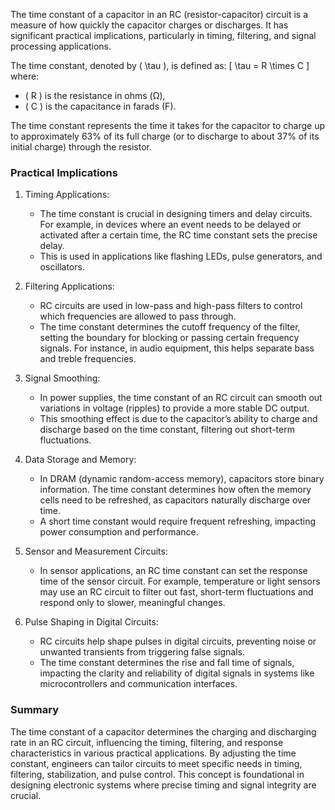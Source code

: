 The time constant of a capacitor in an RC (resistor-capacitor) circuit is a measure of how quickly the capacitor charges or discharges. It has significant practical implications, particularly in timing, filtering, and signal processing applications.

The time constant, denoted by \( \tau \), is defined as:
\[
\tau = R \times C
\]
where:
- \( R \) is the resistance in ohms (Ω),
- \( C \) is the capacitance in farads (F).

The time constant represents the time it takes for the capacitor to charge up to approximately 63% of its full charge (or to discharge to about 37% of its initial charge) through the resistor.

### Practical Implications

1. Timing Applications:
   - The time constant is crucial in designing timers and delay circuits. For example, in devices where an event needs to be delayed or activated after a certain time, the RC time constant sets the precise delay.
   - This is used in applications like flashing LEDs, pulse generators, and oscillators.

2. Filtering Applications:
   - RC circuits are used in low-pass and high-pass filters to control which frequencies are allowed to pass through.
   - The time constant determines the cutoff frequency of the filter, setting the boundary for blocking or passing certain frequency signals. For instance, in audio equipment, this helps separate bass and treble frequencies.

3. Signal Smoothing:
   - In power supplies, the time constant of an RC circuit can smooth out variations in voltage (ripples) to provide a more stable DC output.
   - This smoothing effect is due to the capacitor’s ability to charge and discharge based on the time constant, filtering out short-term fluctuations.

4. Data Storage and Memory:
   - In DRAM (dynamic random-access memory), capacitors store binary information. The time constant determines how often the memory cells need to be refreshed, as capacitors naturally discharge over time.
   - A short time constant would require frequent refreshing, impacting power consumption and performance.

5. Sensor and Measurement Circuits:
   - In sensor applications, an RC time constant can set the response time of the sensor circuit. For example, temperature or light sensors may use an RC circuit to filter out fast, short-term fluctuations and respond only to slower, meaningful changes.
   
6. Pulse Shaping in Digital Circuits:
   - RC circuits help shape pulses in digital circuits, preventing noise or unwanted transients from triggering false signals.
   - The time constant determines the rise and fall time of signals, impacting the clarity and reliability of digital signals in systems like microcontrollers and communication interfaces.

### Summary

The time constant of a capacitor determines the charging and discharging rate in an RC circuit, influencing the timing, filtering, and response characteristics in various practical applications. By adjusting the time constant, engineers can tailor circuits to meet specific needs in timing, filtering, stabilization, and pulse control. This concept is foundational in designing electronic systems where precise timing and signal integrity are crucial.
